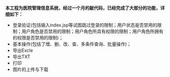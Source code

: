 **本工程为医院管理信息系统，经过一个月的敲代码，已经完成了大部分的功能，详细如下：**
- 登录验证(包括输入index.jsp等试图跳过登录的限制；用户状态是否禁用的限制；用户角色是否禁用的限制；用户角色所具有权限的限制；用户角色所拥有的权限是否禁用的限制)；
- 基本操作(包括了增、删、改、查、多条件查询、批量操作)；
- 导出Excle
- 导出TXT
- 打印
- 图片的上传与下载